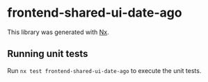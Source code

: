 # frontend-shared-ui-date-ago

This library was generated with [Nx](https://nx.dev).

## Running unit tests

Run `nx test frontend-shared-ui-date-ago` to execute the unit tests.
